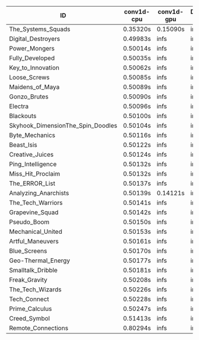 |ID|conv1d-cpu|conv1d-gpu|DWSPConv2D-gpu|gemm-gpu|avg|
|-|-|-|-|-|-|
|The_Systems_Squads|0.35320s|0.15090s|infs|4.58420s|infs|
|Digital_Destroyers|0.49983s|infs|infs|4.60188s|infs|
|Power_Mongers|0.50014s|infs|infs|4.60933s|infs|
|Fully_Developed|0.50035s|infs|infs|4.60551s|infs|
|Key_to_Innovation|0.50062s|infs|infs|4.63712s|infs|
|Loose_Screws|0.50085s|infs|infs|4.62321s|infs|
|Maidens_of_Maya|0.50089s|infs|infs|4.62547s|infs|
|Gonzo_Brutes|0.50090s|infs|infs|4.61766s|infs|
|Electra|0.50096s|infs|infs|4.58378s|infs|
|Blackouts|0.50100s|infs|infs|4.59465s|infs|
|Skyhook_DimensionThe_Spin_Doodles|0.50104s|infs|infs|4.60114s|infs|
|Byte_Mechanics|0.50116s|infs|infs|4.59030s|infs|
|Beast_Isis|0.50122s|infs|infs|4.62274s|infs|
|Creative_Juices|0.50124s|infs|infs|4.60560s|infs|
|Ping_Intelligence|0.50132s|infs|infs|4.63094s|infs|
|Miss_Hit_Proclaim|0.50132s|infs|infs|4.59662s|infs|
|The_ERROR_List|0.50137s|infs|infs|4.58987s|infs|
|Analyzing_Anarchists|0.50139s|0.14121s|infs|4.60157s|infs|
|The_Tech_Warriors|0.50141s|infs|infs|4.60696s|infs|
|Grapevine_Squad|0.50142s|infs|infs|4.59818s|infs|
|Pseudo_Boom|0.50150s|infs|infs|4.65772s|infs|
|Mechanical_United|0.50153s|infs|infs|4.61069s|infs|
|Artful_Maneuvers|0.50161s|infs|infs|4.65093s|infs|
|Blue_Screens|0.50170s|infs|infs|4.59419s|infs|
|Geo-Thermal_Energy|0.50177s|infs|infs|4.64292s|infs|
|Smalltalk_Dribble|0.50181s|infs|infs|4.57825s|infs|
|Freak_Gravity|0.50208s|infs|infs|4.60810s|infs|
|The_Tech_Wizards|0.50226s|infs|infs|4.62523s|infs|
|Tech_Connect|0.50228s|infs|infs|4.62901s|infs|
|Prime_Calculus|0.50247s|infs|infs|4.62194s|infs|
|Creed_Symbol|0.51413s|infs|infs|4.58509s|infs|
|Remote_Connections|0.80294s|infs|infs|4.62475s|infs|

